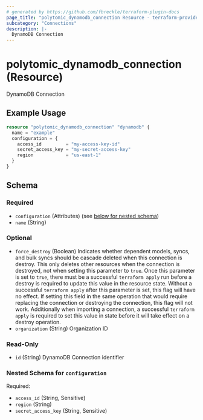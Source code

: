 ```yaml
---
# generated by https://github.com/fbreckle/terraform-plugin-docs
page_title: "polytomic_dynamodb_connection Resource - terraform-provider-polytomic"
subcategory: "Connections"
description: |-
  DynamoDB Connection
---
```


# polytomic_dynamodb_connection (Resource)

DynamoDB Connection

## Example Usage

```terraform
resource "polytomic_dynamodb_connection" "dynamodb" {
  name = "example"
  configuration = {
    access_id         = "my-access-key-id"
    secret_access_key = "my-secret-access-key"
    region            = "us-east-1"
  }
}
```

<!-- schema generated by tfplugindocs -->
## Schema

### Required

- `configuration` (Attributes) (see [below for nested schema](#nestedatt--configuration))
- `name` (String)

### Optional

- `force_destroy` (Boolean) Indicates whether dependent models, syncs, and bulk syncs should be cascade deleted when this connection is destroy. This only deletes other resources when the connection is destroyed, not when setting this parameter to `true`. Once this parameter is set to `true`, there must be a successful `terraform apply` run before a destroy is required to update this value in the resource state. Without a successful `terraform apply` after this parameter is set, this flag will have no effect. If setting this field in the same operation that would require replacing the connection or destroying the connection, this flag will not work. Additionally when importing a connection, a successful `terraform apply` is required to set this value in state before it will take effect on a destroy operation.
- `organization` (String) Organization ID

### Read-Only

- `id` (String) DynamoDB Connection identifier

<a id="nestedatt--configuration"></a>
### Nested Schema for `configuration`

Required:

- `access_id` (String, Sensitive)
- `region` (String)
- `secret_access_key` (String, Sensitive)


